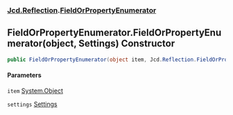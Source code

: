 ### [Jcd.Reflection](Jcd_Reflection.md 'Jcd.Reflection').[FieldOrPropertyEnumerator](Jcd_Reflection_FieldOrPropertyEnumerator.md 'Jcd.Reflection.FieldOrPropertyEnumerator')
## FieldOrPropertyEnumerator.FieldOrPropertyEnumerator(object, Settings) Constructor
```csharp
public FieldOrPropertyEnumerator(object item, Jcd.Reflection.FieldOrPropertyEnumerator.Settings settings=default(Jcd.Reflection.FieldOrPropertyEnumerator.Settings));
```
#### Parameters
<a name='Jcd_Reflection_FieldOrPropertyEnumerator_FieldOrPropertyEnumerator(object_Jcd_Reflection_FieldOrPropertyEnumerator_Settings)_item'></a>
`item` [System.Object](https://docs.microsoft.com/en-us/dotnet/api/System.Object 'System.Object')  
  
<a name='Jcd_Reflection_FieldOrPropertyEnumerator_FieldOrPropertyEnumerator(object_Jcd_Reflection_FieldOrPropertyEnumerator_Settings)_settings'></a>
`settings` [Settings](Jcd_Reflection_FieldOrPropertyEnumerator_Settings.md 'Jcd.Reflection.FieldOrPropertyEnumerator.Settings')  
  
